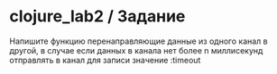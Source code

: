 # clojure_lab2 / Задание
Напишите функцию перенаправляющие данные из одного канал в другой, 
в случае если данных в канала нет более n миллисекунд отправлять в канал для записи значение :timeout
